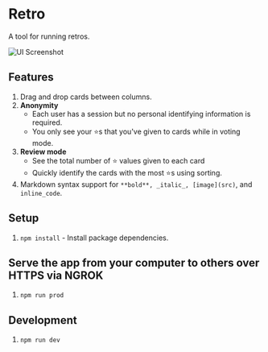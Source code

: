 # Retro

A tool for running retros.

![UI Screenshot](https://user-images.githubusercontent.com/3317231/105420017-849d9600-5bf4-11eb-9341-287ec029073e.gif)

## Features

1. Drag and drop cards between columns.
2. **Anonymity**
   - Each user has a session but no personal identifying information is required.
   - You only see your ⭐️s that you've given to cards while in voting mode.
3. **Review mode**
   - See the total number of ⭐️ values given to each card
   - Quickly identify the cards with the most ⭐️s using sorting.
4. Markdown syntax support for `**bold**, _italic_, [image](src)`, and `inline_code`.

## Setup

1. `npm install` - Install package dependencies.

## Serve the app from your computer to others over HTTPS via NGROK

1. `npm run prod`

## Development

1. `npm run dev`
